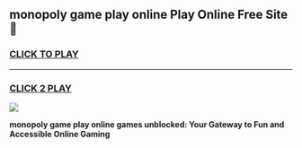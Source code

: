 
## monopoly game play online Play Online Free Site 👋
<h3>
<a href="https://download.freeplayer.one?title=monopoly_game_play_online&ref=21F">CLICK TO PLAY</a></h3>
<hr>

<h3>
<a href="https://download.freeplayer.one?title=monopoly_game_play_online&ref=21F">CLICK 2 PLAY</a>
  
</h3>

<a href="https://download.freeplayer.one?title=monopoly_game_play_online&ref=21F"><img src="https://cdnb.artstation.com/p/assets/images/images/032/539/853/original/anto-thomas-button-gif.gif"></a>


**monopoly game play online games unblocked: Your Gateway to Fun and Accessible Online Gaming**

